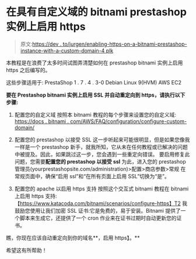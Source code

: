 # 在具有自定义域的 bitnami prestashop 实例上启用 https

> 原文:[https://dev . to/jurgen/enabling-https-on-a-bitnami-prestashop-instance-with-a-custom-domain-4 plk](https://dev.to/jurgen/enabling-https-on-a-bitnami-prestashop-instance-with-a-custom-domain-4plk)

本教程是在浪费了太多时间试图弄清楚如何在 prestashop bitnami 实例上启用 https 之后编写的。

这些步骤适用于:
PrestaShop 1 . 7 . 4 . 3-0
Debian Linux 9(HVM)
AWS EC2

**要在 Prestashop bitnami 实例上启用 SSL 并自动重定向到 https，请执行以下步骤:**

1.  配置您的自定义域
    按照本 bitnami 教程的每个步骤来设置您的自定义域:
    [https://docs . bitnami . com/AWS/FAQ/configuration/configure-custom-domain/](https://docs.bitnami.com/aws/faq/configuration/configure-custom-domain/)

2.  配置您的 prestashop 以接受 SSL
    这一步听起来可能很明显，但是如果您像我一样是一个 prestashop 新手，就我所知，它从未在任何教程或已解决的问题中被提及。因此，如果跳过这一步，您会遇到一些重定向错误。
    要启用修复此问题，您需要**配置您的 prestashop 以接受 ssl**
    为此，进入您的 prestashop 管理员(yourprestashopsite.com/administration)>配置>商店参数>常规
    在常规页面中，确保“启用 ssl”和“在所有页面上启用 SSL”切换为“是”。

3.  配置您的 apache 以启用 https 支持
    按照这个交互式 bitnami 教程在 bitnami 上启用 https 支持:
    【https://www.katacoda.com/bitnami/scenarios/configure-https】T2
    我鼓励您使用让我们加密 SSL 证书:它是免费的，易于安装。Bitnami 提供了一个脚本来生成它，还提供了一个 cron 作业来在证书过期时自动更新您的证书。

瞧，你现在应该自动重定向到你的域名**，启用 https】。**

希望这有所帮助！